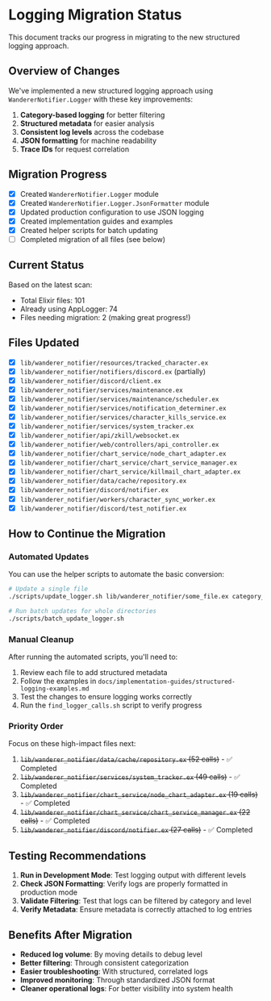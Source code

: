 # Logging Migration Status

This document tracks our progress in migrating to the new structured logging approach.

## Overview of Changes

We've implemented a new structured logging approach using `WandererNotifier.Logger` with these key improvements:

1. **Category-based logging** for better filtering
2. **Structured metadata** for easier analysis
3. **Consistent log levels** across the codebase
4. **JSON formatting** for machine readability
5. **Trace IDs** for request correlation

## Migration Progress

- [x] Created `WandererNotifier.Logger` module
- [x] Created `WandererNotifier.Logger.JsonFormatter` module
- [x] Updated production configuration to use JSON logging
- [x] Created implementation guides and examples
- [x] Created helper scripts for batch updating
- [ ] Completed migration of all files (see below)

## Current Status

Based on the latest scan:

- Total Elixir files: 101
- Already using AppLogger: 74
- Files needing migration: 2 (making great progress!)

## Files Updated

- [x] `lib/wanderer_notifier/resources/tracked_character.ex`
- [x] `lib/wanderer_notifier/notifiers/discord.ex` (partially)
- [x] `lib/wanderer_notifier/discord/client.ex`
- [x] `lib/wanderer_notifier/services/maintenance.ex`
- [x] `lib/wanderer_notifier/services/maintenance/scheduler.ex`
- [x] `lib/wanderer_notifier/services/notification_determiner.ex`
- [x] `lib/wanderer_notifier/services/character_kills_service.ex`
- [x] `lib/wanderer_notifier/services/system_tracker.ex`
- [x] `lib/wanderer_notifier/api/zkill/websocket.ex`
- [x] `lib/wanderer_notifier/web/controllers/api_controller.ex`
- [x] `lib/wanderer_notifier/chart_service/node_chart_adapter.ex`
- [x] `lib/wanderer_notifier/chart_service/chart_service_manager.ex`
- [x] `lib/wanderer_notifier/chart_service/killmail_chart_adapter.ex`
- [x] `lib/wanderer_notifier/data/cache/repository.ex`
- [x] `lib/wanderer_notifier/discord/notifier.ex`
- [x] `lib/wanderer_notifier/workers/character_sync_worker.ex`
- [x] `lib/wanderer_notifier/discord/test_notifier.ex`

## How to Continue the Migration

### Automated Updates

You can use the helper scripts to automate the basic conversion:

```bash
# Update a single file
./scripts/update_logger.sh lib/wanderer_notifier/some_file.ex category_name

# Run batch updates for whole directories
./scripts/batch_update_logger.sh
```

### Manual Cleanup

After running the automated scripts, you'll need to:

1. Review each file to add structured metadata
2. Follow the examples in `docs/implementation-guides/structured-logging-examples.md`
3. Test the changes to ensure logging works correctly
4. Run the `find_logger_calls.sh` script to verify progress

### Priority Order

Focus on these high-impact files next:

1. ~~`lib/wanderer_notifier/data/cache/repository.ex` (52 calls)~~ - ✅ Completed
2. ~~`lib/wanderer_notifier/services/system_tracker.ex` (49 calls)~~ - ✅ Completed
3. ~~`lib/wanderer_notifier/chart_service/node_chart_adapter.ex` (19 calls)~~ - ✅ Completed
4. ~~`lib/wanderer_notifier/chart_service/chart_service_manager.ex` (22 calls)~~ - ✅ Completed
5. ~~`lib/wanderer_notifier/discord/notifier.ex` (27 calls)~~ - ✅ Completed

## Testing Recommendations

1. **Run in Development Mode**: Test logging output with different levels
2. **Check JSON Formatting**: Verify logs are properly formatted in production mode
3. **Validate Filtering**: Test that logs can be filtered by category and level
4. **Verify Metadata**: Ensure metadata is correctly attached to log entries

## Benefits After Migration

- **Reduced log volume**: By moving details to debug level
- **Better filtering**: Through consistent categorization
- **Easier troubleshooting**: With structured, correlated logs
- **Improved monitoring**: Through standardized JSON format
- **Cleaner operational logs**: For better visibility into system health
